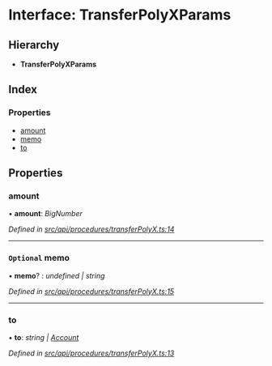 # Interface: TransferPolyXParams

## Hierarchy

* **TransferPolyXParams**

## Index

### Properties

* [amount](transferpolyxparams.md#amount)
* [memo](transferpolyxparams.md#optional-memo)
* [to](transferpolyxparams.md#to)

## Properties

###  amount

• **amount**: *BigNumber*

*Defined in [src/api/procedures/transferPolyX.ts:14](https://github.com/PolymathNetwork/polymesh-sdk/blob/1221e467/src/api/procedures/transferPolyX.ts#L14)*

___

### `Optional` memo

• **memo**? : *undefined | string*

*Defined in [src/api/procedures/transferPolyX.ts:15](https://github.com/PolymathNetwork/polymesh-sdk/blob/1221e467/src/api/procedures/transferPolyX.ts#L15)*

___

###  to

• **to**: *string | [Account](../classes/account.md)*

*Defined in [src/api/procedures/transferPolyX.ts:13](https://github.com/PolymathNetwork/polymesh-sdk/blob/1221e467/src/api/procedures/transferPolyX.ts#L13)*
